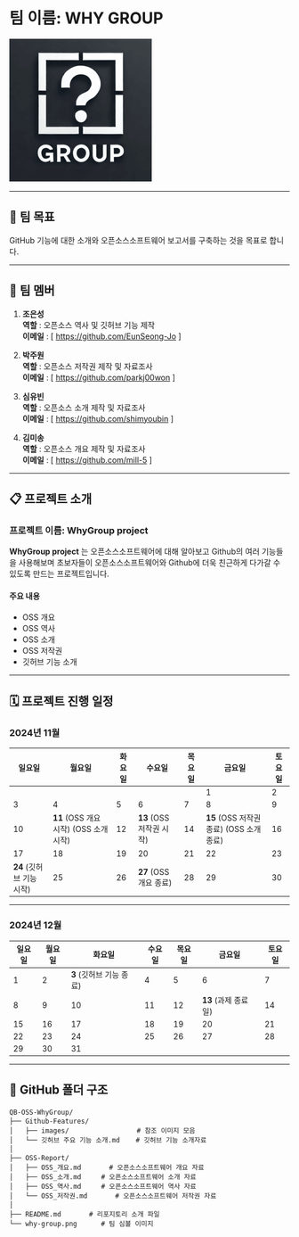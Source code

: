 # 팀 이름: **WHY GROUP**

![WHY GROUP 심볼](why-group.png)

---

## 🌟 팀 목표
GitHub 기능에 대한 소개와 오픈소스소프트웨어 보고서를 구축하는 것을 목표로 합니다.

---

## 👥 팀 멤버

1. **조은성**  
   **역할** : 오픈소스 역사 및 깃허브 기능 제작  
   **이메일** : [ https://github.com/EunSeong-Jo ]

2. **박주원**  
   **역할** : 오픈소스 저작권 제작 및 자료조사  
   **이메일** : [ https://github.com/parkj00won ]

3. **심유빈**  
   **역할** : 오픈소스 소개 제작 및 자료조사  
   **이메일** : [ https://github.com/shimyoubin ]
   
4. **김미송**  
   **역할** : 오픈소스 개요 제작 및 자료조사   
   **이메일** : [ https://github.com/mill-5 ]

---

## 📋 프로젝트 소개
### 프로젝트 이름: **WhyGroup project**
**WhyGroup project** 는 오픈소스소프트웨어에 대해 알아보고 Github의 여러 기능들을 사용해보며 초보자들이 오픈소스소프트웨어와 Github에 더욱 친근하게 다가갈 수 있도록 만드는 프로젝트입니다.

#### 주요 내용
- OSS 개요
- OSS 역사
- OSS 소개
- OSS 저작권
- 깃허브 기능 소개

---

## 🗓️ 프로젝트 진행 일정

### 2024년 11월
| 일요일       | 월요일       | 화요일       | 수요일       | 목요일       | 금요일       | 토요일       |
|--------------|--------------|--------------|--------------|--------------|--------------|--------------|
|              |              |              |              |              | 1        | 2            |
| 3            | 4            | 5            | 6            | 7            | 8            | 9            |
| 10           | **11** (OSS 개요 시작)  (OSS 소개 시작)          | 12           | **13** (OSS 저작권 시작)     | 14           | **15** (OSS 저작권 종료)  (OSS 소개 종료)   | 16           |
| 17           | 18           | 19           | 20           | 21           | 22           | 23           |
| **24** (깃허브 기능 시작)          | 25           | 26           | **27** (OSS 개요 종료)          | 28           | 29           | 30           |

---

### 2024년 12월
| 일요일       | 월요일       | 화요일       | 수요일       | 목요일       | 금요일       | 토요일       |
|--------------|--------------|--------------|--------------|--------------|--------------|--------------|
| 1        | 2            | **3** (깃허브 기능 종료)           | 4            | 5            | 6            | 7            |
| 8            | 9            | 10  | 11  | 12           | **13** (과제 종료일)          | 14           |
| 15           | 16           | 17           | 18           | 19           | 20  | 21  |
| 22           | 23           | 24           | 25           | 26           | 27           | 28           |
| 29           | 30           | 31  |              |              |              |              |

---

## 📂 GitHub 폴더 구조

```plaintext
QB-OSS-WhyGroup/
├── Github-Features/
│   ├── images/                 # 참조 이미지 모음
│   └── 깃허브 주요 기능 소개.md    # 깃허브 기능 소개자료
│
├── OSS-Report/
│   ├── OSS_개요.md       # 오픈소스소프트웨어 개요 자료
│   ├── OSS_소개.md     # 오픈소스소프트웨어 소개 자료
│   ├── OSS_역사.md     # 오픈소스소프트웨어 역사 자료
│   └── OSS_저작권.md       # 오픈소스소프트웨어 저작권 자료
│
├── README.md       # 리포지토리 소개 파일
└── why-group.png      # 팀 심볼 이미지
